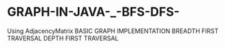 # GRAPH-IN-JAVA-_-BFS-DFS-
Using AdjacencyMatrix
BASIC GRAPH IMPLEMENTATION 
BREADTH FIRST TRAVERSAL
DEPTH FIRST TRAVERSAL

